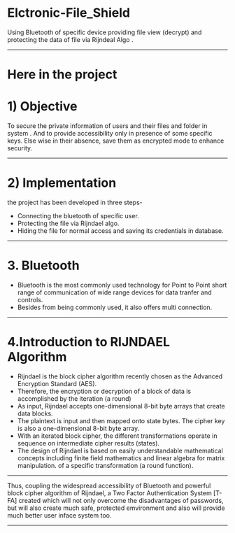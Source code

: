 # Elctronic-File_Shield
Using Bluetooth of specific device providing file view (decrypt) and protecting the data of file via Rijndeal Algo .





__________________________________________________________________________________________________________________________
# Here in the project
 
 # 1) Objective
 
   To secure the private information of users and their files and folder in system .
   And to provide accessibility only in presence of some specific keys.
   Else wise in their absence, save them as encrypted mode to enhance security.
 
 
 _________________________________________________________________________________________________________________________
 
# 2) Implementation

 the project has been developed in three steps-
 * Connecting the bluetooth of specific user.
 * Protecting the file via Rijndael algo.
 * Hiding the file for normal access and saving its credentials in database.
 
 _________________________________________________________________________________________________________________________
 
 # 3. Bluetooth

* Bluetooth is the most commonly used technology for Point to Point short range of communication
   of wide range  devices for data tranfer and controls.
 * Besides from being commonly used, it also offers multi connection.
  

___________________________________________________________________________________________________________________________

 # 4.Introduction to RIJNDAEL Algorithm


* Rijndael is the block cipher algorithm recently chosen as the Advanced Encryption Standard (AES).
* Therefore, the encryption or decryption of a block of data is accomplished by the iteration (a round)
* As input, Rijndael accepts one-dimensional 8-bit byte arrays that create data blocks.
* The plaintext is input and then mapped onto state bytes. The cipher key is also a one-dimensional 8-bit byte array.
* With an iterated block cipher, the different transformations operate in sequence on intermediate cipher results (states).
* The design of Rijndael is based on easily understandable mathematical concepts including finite field mathematics and
 linear algebra for matrix manipulation. of a specific transformation (a round function). 
 
 ____________________________________________________________________________________________________________________________
 
   Thus, coupling the widespread accessibility of Bluetooth and powerful block cipher algorithm of Rijndael,
   a Two Factor Authentication System [T-FA]  created which will not only overcome the disadvantages of passwords,
   but will also create much safe, protected emvironment and also will provide much better user inface system too.
  
  _____________________________________________________________________________________________________________________________


